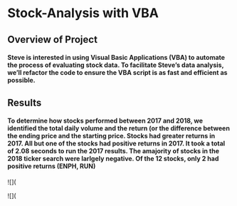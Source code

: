 # Stock-Analysis with VBA

## Overview of Project

#### Steve is interested in using Visual Basic Applications (VBA) to automate the process of evaluating stock data. To facilitate Steve’s data analysis, we’ll refactor the code to ensure the VBA script is as fast and efficient as possible.

## Results

#### To determine how stocks performed between 2017 and 2018, we identified the total daily volume and the return (or the difference between the ending price and the starting price. Stocks had greater returns in 2017. All but one of the stocks had positive returns in 2017. It took a total of 2.08 seconds to run the 2017 results. The amajority of stocks in the 2018 ticker search were larlgely negative. Of the 12 stocks, only 2 had positive returns (ENPH, RUN)

![](

![](
